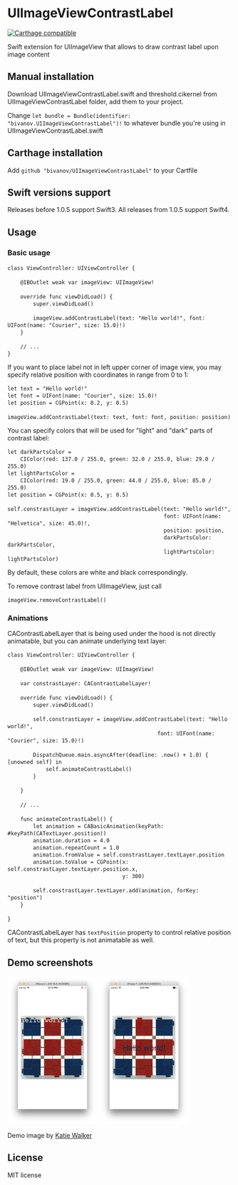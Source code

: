 # UIImageViewContrastLabel

[![Carthage compatible](https://img.shields.io/badge/Carthage-compatible-4BC51D.svg?style=flat)](https://github.com/Carthage/Carthage)

Swift extension for UIImageView that allows to draw contrast label upon image content 

## Manual installation

Download UIImageViewContrastLabel.swift and threshold.cikernel from UIImageViewContrastLabel folder, add them to your project.

Change `let bundle = Bundle(identifier: "bivanov.UIImageViewContrastLabel")!` to whatever bundle you're using in UIImageViewContrastLabel.swift

## Carthage installation

Add `github "bivanov/UIImageViewContrastLabel"` to your Cartfile

## Swift versions support

Releases before 1.0.5 support Swift3. All releases from 1.0.5 support Swift4.

## Usage 

### Basic usage

```
class ViewController: UIViewController {

	@IBOutlet weak var imageView: UIImageView!
    
	override func viewDidLoad() {
		super.viewDidLoad()
        
		imageView.addContrastLabel(text: "Hello world!", font: UIFont(name: "Courier", size: 15.0)!)
	}

	// ...
}
```

If you want to place label not in left upper corner of image view, you may specify relative position with coordinates in range from 0 to 1:

```
let text = "Hello world!"
let font = UIFont(name: "Courier", size: 15.0)!
let position = CGPoint(x: 0.2, y: 0.5)
        
imageView.addContrastLabel(text: text, font: font, position: position)
```

You can specify colors that will be used for "light" and "dark" parts of contrast label:

```
let darkPartsColor =
	CIColor(red: 137.0 / 255.0, green: 32.0 / 255.0, blue: 29.0 / 255.0)
let lightPartsColor =
	CIColor(red: 19.0 / 255.0, green: 44.0 / 255.0, blue: 85.0 / 255.0)
let position = CGPoint(x: 0.5, y: 0.5)
        
self.constrastLayer = imageView.addContrastLabel(text: "Hello world!",
                                                 font: UIFont(name: "Helvetica", size: 45.0)!,
                                                 position: position,
                                                 darkPartsColor: darkPartsColor,
                                                 lightPartsColor: lightPartsColor)
```

By default, these colors are white and black correspondingly.

To remove contrast label from UIImageView, just call

```
imageView.removeContrastLabel()
```

### Animations

CAContrastLabelLayer that is being used under the hood is not directly animatable, but you can animate underlying text layer: 

```
class ViewController: UIViewController {

    @IBOutlet weak var imageView: UIImageView!
    
    var constrastLayer: CAContrastLabelLayer!
    
    override func viewDidLoad() {
        super.viewDidLoad()
        
        self.constrastLayer = imageView.addContrastLabel(text: "Hello world!",
                                               font: UIFont(name: "Courier", size: 15.0)!)
        
        DispatchQueue.main.asyncAfter(deadline: .now() + 1.0) { [unowned self] in
            self.animateContrastLabel()
        }

    }

    // ... 
    
    func animateContrastLabel() {
        let animation = CABasicAnimation(keyPath: #keyPath(CATextLayer.position))
        animation.duration = 4.0
        animation.repeatCount = 1.0
        animation.fromValue = self.constrastLayer.textLayer.position
        animation.toValue = CGPoint(x: self.constrastLayer.textLayer.position.x,
                                    y: 300)
        
        self.constrastLayer.textLayer.add(animation, forKey: "position")
    }

}
```

CAContrastLabelLayer has `textPosition` property to control relative position of text, but this property is not animatable as well.

## Demo screenshots

<img src="https://github.com/bivanov/UIImageViewContrastLabel/blob/master/Screenshots/Scrn1.png" alt="Demo screenshot 1" width="40%" height="40%"> <img src="https://github.com/bivanov/UIImageViewContrastLabel/blob/master/Screenshots/Scrn3.png" alt="Demo screenshot 2" width="40%" height="40%">

Demo image by [Katie Walker](https://www.flickr.com/photos/eilonwy77/9156784796/in/photolist-eX9V6W-4CugZT-6SaDQd-6JVfBq-o4HmKv-csUF5y-6ch3Yr-8gqyVs-8xY799-8gnqwK-89JCVc-89MUh1-nC5dLZ-3jHvV2-qseZKc-8xXWnu-6UNCRr-bTvNxK-8gnhwv-4nzMev-nFcAP-6PFSvP-aa2ypi-6hH4cT-e5zsAu-8vpBDL-g5BND-cA2i8m-Jh6Vr-aswLN5-6AE2po-8RuEMv-847bCY-7nKn9m-98Va1C-haGvas-amzQHW-9guVqe-dgUSwH-bX92t5-5d8zh4-9gouWH-5px1t-RvJ15n-6LUTvB-847bNU-qVd4i1-6ZqjKK-6DknPV-Rx8QT)

## License

MIT license